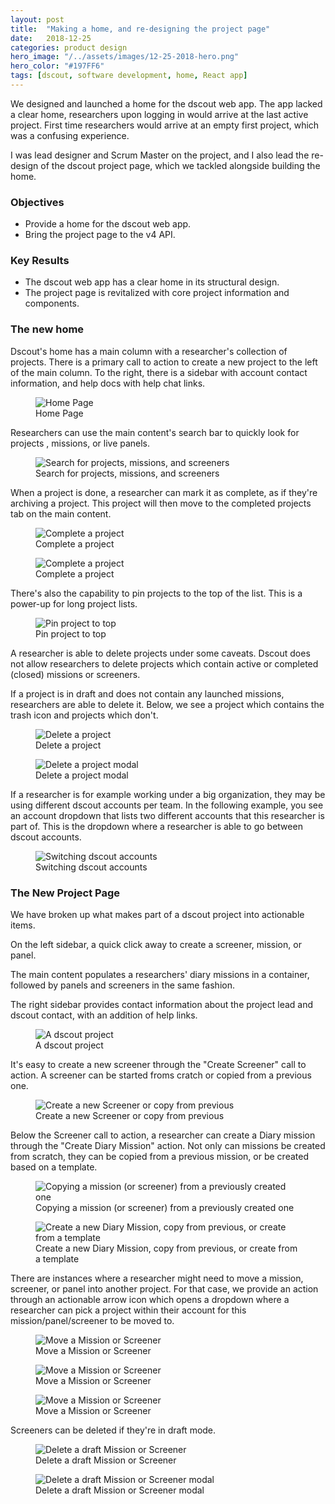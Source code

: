 ```yaml
---
layout: post
title:  "Making a home, and re-designing the project page"
date:   2018-12-25
categories: product design
hero_image: "/../assets/images/12-25-2018-hero.png"
hero_color: "#197FF6"
tags: [dscout, software development, home, React app]
---
```

We designed and launched a home for the dscout web app. The app lacked a clear home, researchers upon logging in would arrive at the last active project. First time researchers would arrive at an empty first project, which was a confusing experience.

I was lead designer and Scrum Master on the project, and I also lead the re-design of the dscout project page, which we tackled alongside building the home.

### Objectives
* Provide a home for the dscout web app.
* Bring the project page to the v4 API.

### Key Results
* The dscout web app has a clear home in its structural design.
* The project page is revitalized with core project information and components.

### The new home

Dscout's home has a main column with a researcher's collection of projects. There is a primary call to action to create a new project to the left of the main column. To the right, there is a sidebar with account contact information, and help docs with help chat links.

<figure>
	<img src="{{ site.baseurl }}/assets/images/home-1.png" title="Home Page" />
	<figcaption class="media-caption center">Home Page</figcaption>
</figure>

Researchers can use the main content's search bar to quickly look for projects , missions, or live panels.

<figure>
	<img src="{{ site.baseurl }}/assets/images/home-2.png" title="Search for projects, missions, and screeners" />
	<figcaption class="media-caption center">Search for projects, missions, and screeners</figcaption>
</figure>

When a project is done, a researcher can mark it as complete, as if they're archiving a project. This project will then move to the completed projects tab on the main content.

<figure>
	<img src="{{ site.baseurl }}/assets/images/home-3.png" title="Complete a project" />
	<figcaption class="media-caption center">Complete a project</figcaption>
</figure>

<figure>
	<img src="{{ site.baseurl }}/assets/images/home-4.png" title="Complete a project" />
	<figcaption class="media-caption center">Complete a project</figcaption>
</figure>

There's also the capability to pin projects to the top of the list. This is a power-up for long project lists.

<figure>
	<img src="{{ site.baseurl }}/assets/images/home-5.png" title="Pin project to top" />
	<figcaption class="media-caption center">Pin project to top</figcaption>
</figure>

A researcher is able to delete projects under some caveats. Dscout does not allow researchers to delete projects which contain active or completed (closed) missions or screeners.

If a project is in draft and does not contain any launched missions, researchers are able to delete it. Below, we see a project which contains the trash icon and projects which don't.

<figure>
	<img src="{{ site.baseurl }}/assets/images/home-6.png" title="Delete a project" />
	<figcaption class="media-caption center">Delete a project</figcaption>
</figure>

<figure>
	<img src="{{ site.baseurl }}/assets/images/home-7.png" title="Delete a project modal" />
	<figcaption class="media-caption center">Delete a project modal</figcaption>
</figure>

If a researcher is for example working under a big organization, they may be using different dscout accounts per team. In the following example, you see an account dropdown that lists two different accounts that this researcher is part of. This is the dropdown where a researcher is able to go between dscout accounts.

<figure>
	<img src="{{ site.baseurl }}/assets/images/home-8.png" title="Switching dscout accounts" />
	<figcaption class="media-caption center">Switching dscout accounts</figcaption>
</figure>

### The New Project Page

We have broken up what makes part of a dscout project into actionable items.

On the left sidebar, a quick click away to create a screener, mission, or panel.

The main content populates a researchers' diary missions in a container, followed by panels and screeners in the same fashion.

The right sidebar provides contact information about the project lead and dscout contact, with an addition of help links.

<figure>
	<img src="{{ site.baseurl }}/assets/images/project-1.png" title="A dscout project" />
	<figcaption class="media-caption center">A dscout project</figcaption>
</figure>

It's easy to create a new screener through the "Create Screener" call to action. A screener can be started froms cratch or copied from a previous one.

<figure>
	<img src="{{ site.baseurl }}/assets/images/project-2.png" title="Create a new Screener or copy from previous" />
	<figcaption class="media-caption center">Create a new Screener or copy from previous</figcaption>
</figure>

Below the Screener call to action, a researcher can create a Diary mission through the "Create Diary Mission" action. Not only can missions be created from scratch, they can be copied from a previous mission, or be created based on a template.

<figure>
	<img src="{{ site.baseurl }}/assets/images/project-9.png" title="Copying a mission (or screener) from a previously created one" />
	<figcaption class="media-caption center">Copying a mission (or screener) from a previously created one</figcaption>
</figure>

<figure>
	<img src="{{ site.baseurl }}/assets/images/project-3.png" title="Create a new Diary Mission, copy from previous, or create from a template" />
	<figcaption class="media-caption center">Create a new Diary Mission, copy from previous, or create from a template</figcaption>
</figure>

There are instances where a researcher might need to move a mission, screener, or panel into another project. For that case, we provide an action through an actionable arrow icon which opens a dropdown where a researcher can pick a project within their account for this mission/panel/screener to be moved to.

<figure>
	<img src="{{ site.baseurl }}/assets/images/project-4.png" title="Move a Mission or Screener" />
	<figcaption class="media-caption center">Move a Mission or Screener</figcaption>
</figure>

<figure>
	<img src="{{ site.baseurl }}/assets/images/project-5.png" title="Move a Mission or Screener" />
	<figcaption class="media-caption center">Move a Mission or Screener</figcaption>
</figure>

<figure>
	<img src="{{ site.baseurl }}/assets/images/project-6.png" title="Move a Mission or Screener" />
	<figcaption class="media-caption center">Move a Mission or Screener</figcaption>
</figure>

Screeners can be deleted if they're in draft mode.

<figure>
	<img src="{{ site.baseurl }}/assets/images/project-7.png" title="Delete a draft Mission or Screener" />
	<figcaption class="media-caption center">Delete a draft Mission or Screener</figcaption>
</figure>

<figure>
	<img src="{{ site.baseurl }}/assets/images/project-8.png" title="Delete a draft Mission or Screener modal" />
	<figcaption class="media-caption center">Delete a draft Mission or Screener modal</figcaption>
</figure>
